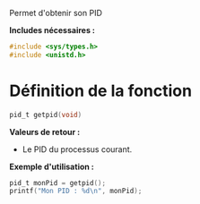 Permet d'obtenir son PID

**Includes nécessaires :** 
```c
#include <sys/types.h>
#include <unistd.h>
```

# Définition de la fonction
```c
pid_t getpid(void)
```


**Valeurs de retour :**
- Le PID du processus courant.

**Exemple d'utilisation :**
```c
pid_t monPid = getpid();
printf("Mon PID : %d\n", monPid);
```
